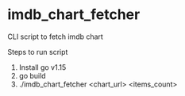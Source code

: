 # imdb_chart_fetcher
CLI script to fetch imdb chart

Steps to run script
1. Install go v1.15
2. go build
3. ./imdb_chart_fetcher \<chart_url\> \<items_count\>